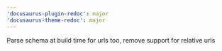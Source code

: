 ```yaml
---
'docusaurus-plugin-redoc': major
'docusaurus-theme-redoc': major
---
```


Parse schema at build time for urls too, remove support for relative urls
